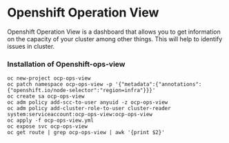 # Openshift Operation View
Openshift Operation View is a dashboard that allows you to get information on the capacity of your cluster among other things. 
This will help to identify issues in cluster.


### Installation of Openshift-ops-view 
```
oc new-project ocp-ops-view
oc patch namespace ocp-ops-view -p '{"metadata":{"annotations":{"openshift.io/node-selector":"region=infra"}}}'
oc create sa ocp-ops-view
oc adm policy add-scc-to-user anyuid -z ocp-ops-view
oc adm policy add-cluster-role-to-user cluster-reader system:serviceaccount:ocp-ops-view:ocp-ops-view
oc apply -f ocp-ops-view.yml
oc expose svc ocp-ops-view
oc get route | grep ocp-ops-view | awk '{print $2}'
```
